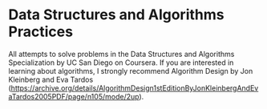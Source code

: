 # Data Structures and Algorithms Practices
All attempts to solve problems in the Data Structures and Algorithms Specialization by UC San Diego on Coursera.
If you are interested in learning about algorithms, I strongly recommend Algorithm Design by Jon Kleinberg and Eva Tardos (https://archive.org/details/AlgorithmDesign1stEditionByJonKleinbergAndEvaTardos2005PDF/page/n105/mode/2up).
